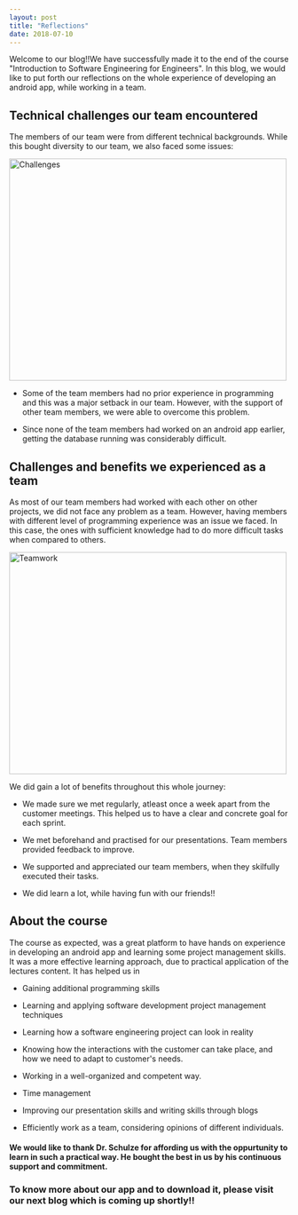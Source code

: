 ```yaml
---
layout: post
title: "Reflections"
date: 2018-07-10
---
```


Welcome to our blog!!We have successfully made it to the end of the course "Introduction to Software Engineering for Engineers". In this blog, we would like to put forth our reflections on the whole experience of developing an android app, while working in a team. 

## Technical challenges our team encountered

The members of our team were from different technical backgrounds. While this bought diversity to our team, we also faced some issues:

<img src="{{site.baseurl}}/images/Challenges.png" alt="Challenges" height="400" width="500">

* Some of the team members had no prior experience in programming and this was a major setback in our team. However, with the support of other team members, we were able to overcome this problem. 

* Since none of the team members had worked on an android app earlier, getting the database running was considerably difficult.  


## Challenges and benefits we experienced as a team

As most of our team members had worked with each other on other projects, we did not face any problem as a team. However, having members with different level of programming experience was an issue we faced. In this case, the ones with sufficient knowledge had to do more difficult tasks when compared to others.  

<img src="{{site.baseurl}}/images/Teamwork.png" alt="Teamwork" height="400" width="500">

We did gain a lot of benefits throughout this whole journey:

* We made sure we met regularly, atleast once a week apart from the customer meetings. This helped us to have a clear and concrete goal for each sprint. 

* We met beforehand and practised for our presentations. Team members provided feedback to improve. 

* We supported and appreciated our team members, when they skilfully executed their tasks. 

* We did learn a lot, while having fun with our friends!! 


## About the course
The course as expected, was a great platform to have hands on experience in developing an android app and learning some project management skills. It was a more effective learning approach, due to practical application of the lectures content. 
It has helped us in 

* Gaining additional programming skills

* Learning and applying software development project management techniques

* Learning how a software engineering project can look in reality

* Knowing how the interactions with the customer can take place, and how we need to adapt to customer's needs.

* Working in a well-organized and competent way.

* Time management 

* Improving our presentation skills and writing skills through blogs 

* Efficiently work as a team, considering opinions of different individuals.   

  
#### We would like to thank Dr. Schulze for affording us with the oppurtunity to learn in such a practical way. He bought the best in us by his continuous support and commitment. 

### To know more about our app and to download it, please visit our next blog which is coming up shortly!! 



